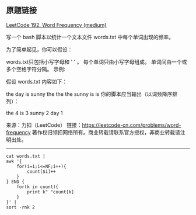 ## 原题链接

[LeetCode 192. Word Frequency (medium)](https://leetcode-cn.com/problems/word-frequency/)

写一个 bash 脚本以统计一个文本文件 words.txt 中每个单词出现的频率。

为了简单起见，你可以假设：

words.txt只包括小写字母和 ' ' 。
每个单词只由小写字母组成。
单词间由一个或多个空格字符分隔。
示例:

假设 words.txt 内容如下：

the day is sunny the the
the sunny is is
你的脚本应当输出（以词频降序排列）：

the 4
is 3
sunny 2
day 1

来源：力扣（LeetCode）
链接：https://leetcode-cn.com/problems/word-frequency
著作权归领扣网络所有。商业转载请联系官方授权，非商业转载请注明出处。

----

```shell script
cat words.txt | 
awk '{ 
    for(i=1;i<=NF;i++){
        count[$i]++
    } 
} END { 
    for(k in count){
        print k" "count[k]
    } 
}' | 
sort -rnk 2
```